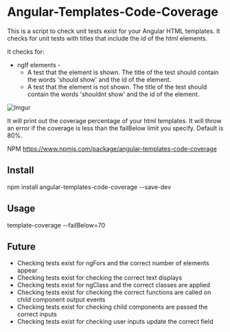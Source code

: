 # Angular-Templates-Code-Coverage

This is a script to check unit tests exist for your Angular HTML templates. It checks for unit tests with titles that include the id of the html elements.

It checks for:  
* ngIf elements - 
    * A test that the element is shown. The title of the test should contain the words 'should show' and the id of the element.
    * A test that the element is not shown. The title of the test should contain the words 'shouldnt show' and the id of the element.

![Imgur](https://i.imgur.com/cfqtg3L.png)

It will print out the coverage percentage of your html templates. It will throw an error if the coverage is less than the failBelow limit you specify. Default is 80%.

NPM  https://www.npmjs.com/package/angular-templates-code-coverage

## Install

npm install angular-templates-code-coverage --save-dev

## Usage

template-coverage --failBelow=70

## Future

* Checking tests exist for ngFors and the correct number of elements appear
* Checking tests exist for checking the correct text displays
* Checking tests exist for ngClass and the correct classes are applied
* Checking tests exist for checking the correct functions are called on child component output events
* Checking tests exist for checking child components are passed the correct inputs
* Checking tests exist for checking user inputs update the correct field
